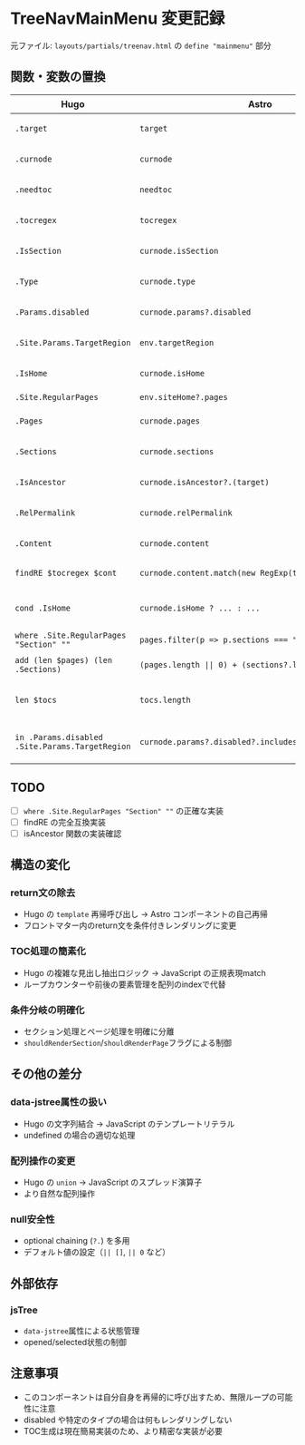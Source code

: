 # TreeNavMainMenu 変更記録

元ファイル: `layouts/partials/treenav.html` の `define "mainmenu"` 部分

## 関数・変数の置換

| Hugo                                            | Astro                                                  | 備考                      |
| ----------------------------------------------- | ------------------------------------------------------ | ------------------------- |
| `.target`                                       | `target`                                               | Props として受け取り      |
| `.curnode`                                      | `curnode`                                              | Props として受け取り      |
| `.needtoc`                                      | `needtoc`                                              | Props として受け取り      |
| `.tocregex`                                     | `tocregex`                                             | Props として受け取り      |
| `.IsSection`                                    | `curnode.isSection`                                    | page プロパティ           |
| `.Type`                                         | `curnode.type`                                         | page プロパティ           |
| `.Params.disabled`                              | `curnode.params?.disabled`                             | page プロパティ           |
| `.Site.Params.TargetRegion`                     | `env.targetRegion`                                     | env プロパティ            |
| `.IsHome`                                       | `curnode.isHome`                                       | page プロパティ           |
| `.Site.RegularPages`                            | `env.siteHome?.pages`                                  | 簡易実装                  |
| `.Pages`                                        | `curnode.pages`                                        | page プロパティ           |
| `.Sections`                                     | `curnode.sections`                                     | page プロパティ           |
| `.IsAncestor`                                   | `curnode.isAncestor?.(target)`                         | 関数として実装            |
| `.RelPermalink`                                 | `curnode.relPermalink`                                 | page プロパティ           |
| `.Content`                                      | `curnode.content`                                      | page プロパティ           |
| `findRE $tocregex $cont`                        | `curnode.content.match(new RegExp(tocregex, 'g'))`     | JavaScript の正規表現     |
| `cond .IsHome`                                  | `curnode.isHome ? ... : ...`                           | JavaScript の条件演算子   |
| `where .Site.RegularPages "Section" ""`         | `pages.filter(p => p.sections === "")`                 | 簡易実装                  |
| `add (len $pages) (len .Sections)`              | `(pages.length \|\| 0) + (sections?.length \|\| 0)`    | JavaScript の演算         |
| `len $tocs`                                     | `tocs.length`                                          | JavaScript のプロパティ   |
| `in .Params.disabled .Site.Params.TargetRegion` | `curnode.params?.disabled?.includes(env.targetRegion)` | JavaScript の配列メソッド |

## TODO

- [ ] `where .Site.RegularPages "Section" ""` の正確な実装
- [ ] findRE の完全互換実装
- [ ] isAncestor 関数の実装確認

## 構造の変化

### return文の除去

- Hugo の `template` 再帰呼び出し → Astro コンポーネントの自己再帰
- フロントマター内のreturn文を条件付きレンダリングに変更

### TOC処理の簡素化

- Hugo の複雑な見出し抽出ロジック → JavaScript の正規表現match
- ループカウンターや前後の要素管理を配列のindexで代替

### 条件分岐の明確化

- セクション処理とページ処理を明確に分離
- `shouldRenderSection`/`shouldRenderPage`フラグによる制御

## その他の差分

### data-jstree属性の扱い

- Hugo の文字列結合 → JavaScript のテンプレートリテラル
- undefined の場合の適切な処理

### 配列操作の変更

- Hugo の `union` → JavaScript のスプレッド演算子
- より自然な配列操作

### null安全性

- optional chaining (`?.`) を多用
- デフォルト値の設定（`|| []`, `|| 0` など）

## 外部依存

### jsTree

- `data-jstree`属性による状態管理
- opened/selected状態の制御

## 注意事項

- このコンポーネントは自分自身を再帰的に呼び出すため、無限ループの可能性に注意
- disabled や特定のタイプの場合は何もレンダリングしない
- TOC生成は現在簡易実装のため、より精密な実装が必要
